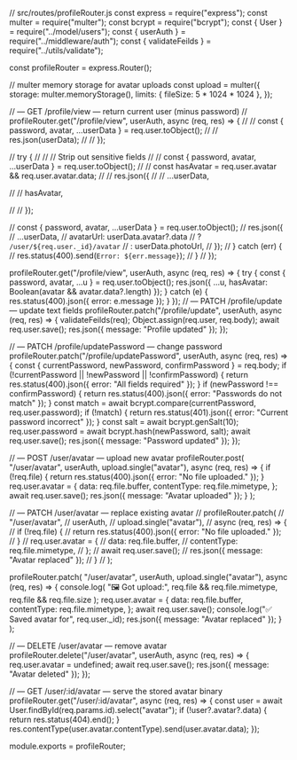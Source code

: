 
// src/routes/profileRouter.js
const express = require("express");
const multer = require("multer");
const bcrypt = require("bcrypt");
const { User } = require("../model/users");
const { userAuth } = require("../middleware/auth");
const { validateFeilds } = require("../utils/validate");

const profileRouter = express.Router();

// multer memory storage for avatar uploads
const upload = multer({
  storage: multer.memoryStorage(),
  limits: { fileSize: 5 * 1024 * 1024 },
});

// — GET /profile/view — return current user (minus password)
// profileRouter.get("/profile/view", userAuth, async (req, res) => {
//   //   const { password, avatar, ...userData } = req.user.toObject();
//   //   res.json(userData);
//   // });

//   try {
//     // // Strip out sensitive fields
//     // const { password, avatar, ...userData } = req.user.toObject();
//     // const hasAvatar = req.user.avatar && req.user.avatar.data;
//     // res.json({
//     //   ...userData,

//     //   hasAvatar,

//     // });

//     const { password, avatar, ...userData } = req.user.toObject();
//     res.json({
//       ...userData,
//       avatarUrl: userData.avatar?.data
//         ? `/user/${req.user._id}/avatar`
//         : userData.photoUrl,
//     });
//   } catch (err) {
//     res.status(400).send(`Error: ${err.message}`);
//   }
// });



profileRouter.get("/profile/view", userAuth, async (req, res) => {
  try {
    const { password, avatar, ...u } = req.user.toObject();
    res.json({
      ...u,
      hasAvatar: Boolean(avatar && avatar.data?.length)
    });
  } catch (e) {
    res.status(400).json({ error: e.message });
  }
});
// — PATCH /profile/update — update text fields
profileRouter.patch("/profile/update", userAuth, async (req, res) => {
  validateFeilds(req);
  Object.assign(req.user, req.body);
  await req.user.save();
  res.json({ message: "Profile updated" });
});

// — PATCH /profile/updatePassword — change password
profileRouter.patch("/profile/updatePassword", userAuth, async (req, res) => {
  const { currentPassword, newPassword, confirmPassword } = req.body;
  if (!currentPassword || !newPassword || !confirmPassword) {
    return res.status(400).json({ error: "All fields required" });
  }
  if (newPassword !== confirmPassword) {
    return res.status(400).json({ error: "Passwords do not match" });
  }
  const match = await bcrypt.compare(currentPassword, req.user.password);
  if (!match) {
    return res.status(401).json({ error: "Current password incorrect" });
  }
  const salt = await bcrypt.genSalt(10);
  req.user.password = await bcrypt.hash(newPassword, salt);
  await req.user.save();
  res.json({ message: "Password updated" });
});

// — POST   /user/avatar — upload new avatar
profileRouter.post(
  "/user/avatar",
  userAuth,
  upload.single("avatar"),
  async (req, res) => {
    if (!req.file) {
      return res.status(400).json({ error: "No file uploaded." });
    }
    req.user.avatar = {
      data: req.file.buffer,
      contentType: req.file.mimetype,
    };
    await req.user.save();
    res.json({ message: "Avatar uploaded" });
  }
);

// — PATCH  /user/avatar — replace existing avatar
// profileRouter.patch(
//   "/user/avatar",
//   userAuth,
//   upload.single("avatar"),
//   async (req, res) => {
//     if (!req.file) {
//       return res.status(400).json({ error: "No file uploaded." });
//     }
//     req.user.avatar = {
//       data: req.file.buffer,
//       contentType: req.file.mimetype,
//     };
//     await req.user.save();
//     res.json({ message: "Avatar replaced" });
//   }
// );

profileRouter.patch(
  "/user/avatar",
  userAuth,
  upload.single("avatar"),
  async (req, res) => {
    console.log(
      "🖼️  Got upload:",
      req.file && req.file.mimetype,
      req.file && req.file.size
    );
    req.user.avatar = {
      data: req.file.buffer,
      contentType: req.file.mimetype,
    };
    await req.user.save();
    console.log("✅  Saved avatar for", req.user._id);
    res.json({ message: "Avatar replaced" });
  }
);

// — DELETE /user/avatar — remove avatar
profileRouter.delete("/user/avatar", userAuth, async (req, res) => {
  req.user.avatar = undefined;
  await req.user.save();
  res.json({ message: "Avatar deleted" });
});

// — GET /user/:id/avatar — serve the stored avatar binary
profileRouter.get("/user/:id/avatar", async (req, res) => {
  const user = await User.findById(req.params.id).select("avatar");
  if (!user?.avatar?.data) {
    return res.status(404).end();
  }
  res.contentType(user.avatar.contentType).send(user.avatar.data);
});

module.exports = profileRouter;
